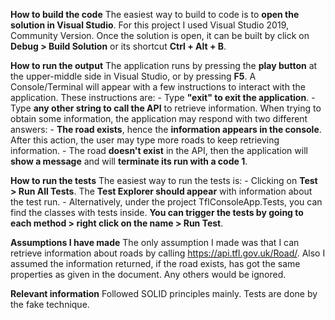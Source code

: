 **How to build the code**
The easiest way to build to code is to **open the solution in Visual Studio**. For this project I used Visual Studio 2019, Community Version.
Once the solution is open, it can be built by click on **Debug > Build Solution** or its shortcut **Ctrl + Alt + B**.

**How to run the output**
The application runs by pressing the **play button** at the upper-middle side in Visual Studio, or by pressing **F5**.
A Console/Terminal will appear with a few instructions to interact with the application. These instructions are:
    - Type **"exit" to exit the application**.
    - Type **any other string to call the API** to retrieve information.
When trying to obtain some information, the application may respond with two different answers:
    - **The road exists**, hence the **information appears in the console**. After this action, the user may type more roads to keep retrieving information.
    - The road **doesn't exist** in the API, then the application will **show a message** and will **terminate its run with a code 1**.

**How to run the tests**
The easiest way to run the tests is:
    - Clicking on **Test > Run All Tests**. The **Test Explorer should appear** with information about the test run.
    - Alternatively, under the project TflConsoleApp.Tests, you can find the classes with tests inside. **You can trigger the tests by going to each method > right click on the name > Run Test**.

**Assumptions I have made**
The only assumption I made was that I can retrieve information about roads by calling https://api.tfl.gov.uk/Road/<name of the road>.
Also I assumed the information returned, if the road exists, has got the same properties as given in the document. Any others would be ignored.

**Relevant information**
Followed SOLID principles mainly. Tests are done by the fake technique.